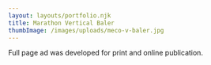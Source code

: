 ```yaml
---
layout: layouts/portfolio.njk
title: Marathon Vertical Baler
thumbImage: /images/uploads/meco-v-baler.jpg
---
```

Full page ad was developed for print and online publication.